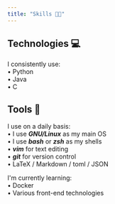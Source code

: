 ```yaml
---
title: "Skills 👨‍💻"
---
```


## Technologies 💻

I consistently use: \
    • Python \
    • Java \
    • C 

## Tools 🔧

I use on a daily basis: \
    • I use ***GNU/Linux*** as my main OS \
    • I use ***bash*** or ***zsh*** as my shells \
    • ***vim*** for text editing \
    • ***git*** for version control \
    • LaTeX / Markdown / toml / JSON 

I'm currently learning: \
    • Docker \
    • Various front-end technologies


